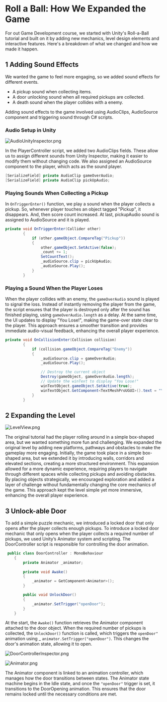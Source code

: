 # Roll a Ball: How We Expanded the Game

For out Game Development course, we started with Unity's Roll-a-Ball tutorial and built on it by adding new mechanics,
level design elements and interactive features. Here's a breakdown of what we changed and how we made it happen.

## 1 Adding Sound Effects

We wanted the game to feel more engaging, so we added sound effects for different events.

- A pickup sound when collecting items.
- A door unlocking sound when all required pickups are collected.
- A death sound when the player collides with a enemy.

Adding sound effects to the game involved using AudioClips, AudioSource component and triggering sound through C#
scripts.

### Audio Setup in Unity

![AudioUnityInspector.png](AudioUnityInspector.png)

In the PlayerController script, we added two AudioClips fields. These allow us to assign
different sounds from Unity Inspector, making it easier to modify them without changing code. We also assigned an
AudioSource component to the player, which acts as the sound player.

```c#
[SerializeField] private AudioClip gameOverAudio;
[SerializeField] private AudioClip pickUpAudio;
```

### Playing Sounds When Collecting a Pickup

In `OnTriggerEnter()` function, we play a sound when the player collects a pickup. So, whenever player touches an object
tagged "Pickup", it disappears. And, then score count increased. At last, pickupAudio sound is assigned to AudioSource
and it is played.

```c#
private void OnTriggerEnter(Collider other)
        {
            if (other.gameObject.CompareTag("Pickup"))
            {
                other.gameObject.SetActive(false);
                _count += 1;
                SetCountText();
                _audioSource.clip = pickUpAudio;
                _audioSource.Play();
            }
        }
```

### Playing a Sound When the Player Loses

When the player collides with an enemy, the `gameOverAudio` sound is played to signal the loss. Instead of instantly
removing the player from the game, the script ensures that the player is destroyed only after the sound has finished
playing, using `gameOverAudio.length` as a delay. At the same time, the UI updates to display "You Lose!", making the
game-over state clear to the player. This approach ensures a smoother transition and provides immediate audio-visual
feedback, enhancing the overall player experience.

```c#
private void OnCollisionEnter(Collision collision)
        {
            if (collision.gameObject.CompareTag("Enemy"))
            {
                _audioSource.clip = gameOverAudio;
                _audioSource.Play();

                // Destroy the current object
                Destroy(gameObject, gameOverAudio.length);
                // Update the winText to display "You Lose!"
                winTextObject.gameObject.SetActive(true);
                winTextObject.GetComponent<TextMeshProUGUI>().text = "You Lose!";
            }
        }
```

## 2 Expanding the Level

![LevelView.png](LevelView.png)

The original tutorial had the player rolling around in a simple box-shaped area, but we wanted something more fun and
challenging. We expanded the original level by adding new platforms, pathways and obstacles to make the gameplay more
engaging. Initially, the game took place in a simple box-shaped area, but we extended it by introducing walls,
corridors and elevated sections, creating a more structured environment. This expansion allowed for a more dynamic
experience, requiring players to navigate through different spaces while collecting pickups and avoiding obstacles. By
placing objects strategically, we encouraged exploration and added a layer of challenge without fundamentally changing
the core mechanics of the game. This approach kept the level simple yet more immersive, enhancing the overall player
experience.

## 3 Unlock-able Door

To add a simple puzzle mechanic, we introduced a locked door that only opens after the player collects enough pickups.
To introduce a locked door mechanic that only opens when the player collects a required number of pickups, we used
Unity’s Animator system and scripting. The DoorController script is responsible for controlling the door
animation.

```c#
 public class DoorController : MonoBehaviour
    {
        private Animator _animator;
    
        private void Awake()
        {
            _animator = GetComponent<Animator>();
        }

        public void UnlockDoor()
        {
            _animator.SetTrigger("openDoor");
        }
    }
```

At the start, the `Awake()` function retrieves the Animator component attached to the door object. When the required
number of pickups is collected, the `UnlockDoor()` function is called, which triggers the `openDoor"` animation using _
`animator.SetTrigger("openDoor")`. This changes the door's animation state, allowing it to open.

![DoorControllerInspector.png](DoorControllerInspector.png)

![Animator.png](Animator.png)

The Animator component is linked to an animation controller, which manages how the door transitions
between states. The Animator state machine begins in the Idle state, and once the `"openDoor"` trigger is
set, it transitions to the DoorOpening animation. This ensures that the door remains locked until the necessary
conditions are met.